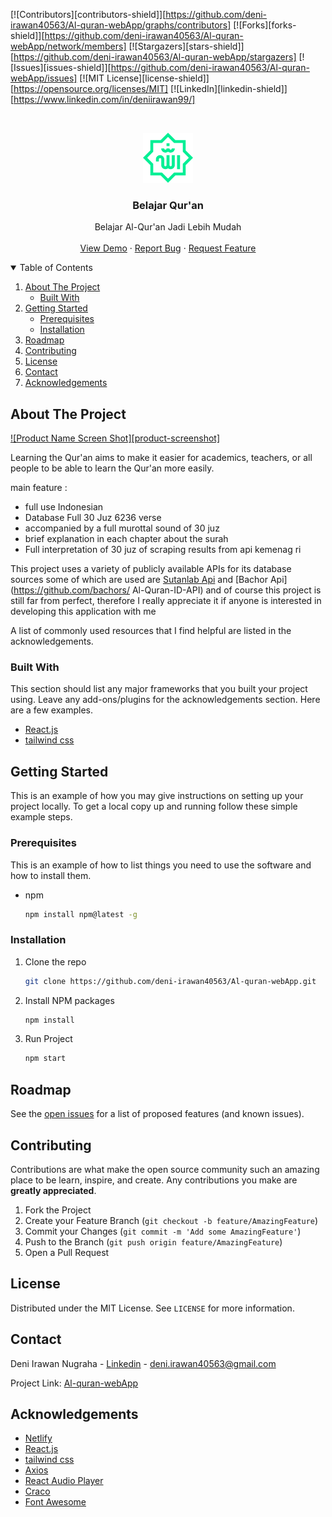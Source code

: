 [![Contributors][contributors-shield]][https://github.com/deni-irawan40563/Al-quran-webApp/graphs/contributors]
[![Forks][forks-shield]][https://github.com/deni-irawan40563/Al-quran-webApp/network/members]
[![Stargazers][stars-shield]][https://github.com/deni-irawan40563/Al-quran-webApp/stargazers]
[![Issues][issues-shield]][https://github.com/deni-irawan40563/Al-quran-webApp/issues]
[![MIT License][license-shield]][https://opensource.org/licenses/MIT]
[![LinkedIn][linkedin-shield]][https://www.linkedin.com/in/deniirawan99/]



<!-- PROJECT LOGO -->
<br />
<p align="center">
  <a href="https://github.com/othneildrew/Best-README-Template">
    <img src="./src/Assets/img/loading.png" alt="Logo" width="80" height="80">
  </a>

  <h3 align="center">Belajar Qur'an</h3>

  <p align="center">
    Belajar Al-Qur'an Jadi Lebih Mudah
    <br />
    <br />
    <a href="http://belajar-quran.netlify.app/">View Demo</a>
    ·
    <a href="https://github.com/deni-irawan40563/Al-quran-webApp/issues">Report Bug</a>
    ·
    <a href="https://github.com/deni-irawan40563/Al-quran-webApp/issues">Request Feature</a>
  </p>
</p>



<!-- TABLE OF CONTENTS -->
<details open="open">
  <summary>Table of Contents</summary>
  <ol>
    <li>
      <a href="#about-the-project">About The Project</a>
      <ul>
        <li><a href="#built-with">Built With</a></li>
      </ul>
    </li>
    <li>
      <a href="#getting-started">Getting Started</a>
      <ul>
        <li><a href="#prerequisites">Prerequisites</a></li>
        <li><a href="#installation">Installation</a></li>
      </ul>
    </li>
    <li><a href="#roadmap">Roadmap</a></li>
    <li><a href="#contributing">Contributing</a></li>
    <li><a href="#license">License</a></li>
    <li><a href="#contact">Contact</a></li>
    <li><a href="#acknowledgements">Acknowledgements</a></li>
  </ol>
</details>



<!-- ABOUT THE PROJECT -->
## About The Project

[![Product Name Screen Shot][product-screenshot]](https://denycode.xyz/assets/img/portfolio/al-quran/belajar%20quran.JPG)

Learning the Qur'an aims to make it easier for academics, teachers, or all people to be able to learn the Qur'an more easily.

main feature :
* full use Indonesian
* Database Full 30 Juz 6236 verse
* accompanied by a full murottal sound of 30 juz
* brief explanation in each chapter about the surah
* Full interpretation of 30 juz of scraping results from api kemenag ri

This project uses a variety of publicly available APIs for its database sources some of which are used are [Sutanlab Api](https://github.com/sutanlab/quran-api) and [Bachor Api](https://github.com/bachors/ Al-Quran-ID-API) and of course this project is still far from perfect, therefore I really appreciate it if anyone is interested in developing this application with me

A list of commonly used resources that I find helpful are listed in the acknowledgements.

### Built With

This section should list any major frameworks that you built your project using. Leave any add-ons/plugins for the acknowledgements section. Here are a few examples.
* [React.js](http://reactjs.org/)
* [tailwind css](https://tailwindcss.com/)

<!-- GETTING STARTED -->
## Getting Started

This is an example of how you may give instructions on setting up your project locally.
To get a local copy up and running follow these simple example steps.

### Prerequisites

This is an example of how to list things you need to use the software and how to install them.
* npm
  ```sh
  npm install npm@latest -g
  ```

### Installation

1. Clone the repo
   ```sh
   git clone https://github.com/deni-irawan40563/Al-quran-webApp.git
   ```
2. Install NPM packages
   ```sh
   npm install
   ```
3. Run Project
   ```sh
   npm start
   ```

<!-- ROADMAP -->
## Roadmap

See the [open issues](https://github.com/deni-irawan40563/Al-quran-webApp/issues) for a list of proposed features (and known issues).



<!-- CONTRIBUTING -->
## Contributing

Contributions are what make the open source community such an amazing place to be learn, inspire, and create. Any contributions you make are **greatly appreciated**.

1. Fork the Project
2. Create your Feature Branch (`git checkout -b feature/AmazingFeature`)
3. Commit your Changes (`git commit -m 'Add some AmazingFeature'`)
4. Push to the Branch (`git push origin feature/AmazingFeature`)
5. Open a Pull Request



<!-- LICENSE -->
## License

Distributed under the MIT License. See `LICENSE` for more information.



<!-- CONTACT -->
## Contact

Deni Irawan Nugraha - [Linkedin](https://www.linkedin.com/in/deniirawan99/) - deni.irawan40563@gmail.com

Project Link: [Al-quran-webApp](https://github.com/deni-irawan40563/Al-quran-webApp)



<!-- ACKNOWLEDGEMENTS -->
## Acknowledgements
* [Netlify](https://www.netlify.com/)
* [React.js](http://reactjs.org/)
* [tailwind css](https://tailwindcss.com/)
* [Axios](https://www.npmjs.com/package/axios)
* [React Audio Player](https://www.npmjs.com/package/react-audio-player)
* [Craco](https://www.npmjs.com/package/craco)
* [Font Awesome](https://fontawesome.com)
